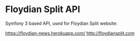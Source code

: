 Floydian Split API
========================

Symfony 3 based API, used for Floydian Split website:

https://floydian-news.herokuapp.com/
http://floydiansplit.com
